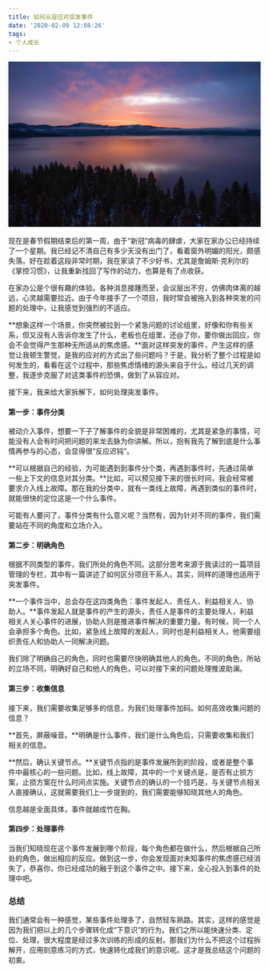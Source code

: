 ```yaml
---
title: 如何从容应对突发事件
date: '2020-02-09 12:08:26'
tags:
- 个人成长
---
```


![alt](/assets/images/how-to-handle-emergency-01.jpg)

现在是春节假期结束后的第一周，由于“新冠”病毒的肆虐，大家在家办公已经持续了一个星期。我已经记不清自己有多少天没有出门了，看着窗外明媚的阳光，颇感失落。好在趁着这段非常时期，我在家读了不少好书，尤其是詹姆斯·克利尔的《掌控习惯》，让我重新找回了写作的动力，也算是有了点收获。

在家办公是个很有趣的体验。各种消息接踵而至，会议层出不穷，仿佛肉体离的越远，心灵越需要拉近。由于今年接手了一个项目，我时常会被拖入到各种突发的问题的处理中，让我感觉到强烈的不适应。

**想象这样一个场景，你突然被拉到一个紧急问题的讨论组里，好像和你有些关系，但又没有人告诉你发生了什么，老板也在组里，还@了你，要你做出回应，你会不会觉得产生那种无所适从的焦虑感。**面对这样突发的事件，产生这样的感觉让我顿生警觉，是我的应对的方式出了些问题吗？于是，我分析了整个过程是如何发生的，看看在这个过程中，那些焦虑情绪的源头来自于什么。经过几天的调整，我逐步克服了对这类事件的恐惧，做到了从容应对。

接下来，我来给大家拆解下，如何处理突发事件。

#### 第一步：事件分类
被动介入事件，想要一下子了解事件的全貌是非常困难的，尤其是紧急的事情，可能没有人会有时间把问题的来龙去脉为你讲解。所以，抱有我先了解到底是什么事情再参与的心态，会显得很“反应迟钝”。

**可以根据自己的经验，为可能遇到到事件分个类，再遇到事件时，先通过简单一些上下文的信息对其分类。**比如，可以预见接下来的很长时间，我会经常被要求介入线上故障。那在我的分类中，就有一类线上故障，再遇到类似的事件时，就能很快的定位这是一个什么事件。

可能有人要问了，事件分类有什么意义呢？当然有，因为针对不同的事件，我们需要站在不同的角度和立场介入。

#### 第二步：明确角色
根据不同类型的事件，我们所处的角色不同。这部分思考来源于我读过的一篇项目管理的专栏，其中有一篇讲述了如何区分项目干系人。其实，同样的道理也适用于突发事件。

**一个事件当中，总会存在这四类角色：事件发起人、责任人、利益相关人、协助人。**事件发起人就是事件的产生的源头，责任人是事件的主要处理人，利益相关人关心事件的进展，协助人则是推进事件解决的重要力量。有时候，同一个人会承担多个角色。比如，紧急线上故障的发起人，同时也是利益相关人，他需要组织责任人和协助人一同解决问题。

我们除了明确自己的角色，同时也需要尽快明确其他人的角色。不同的角色，所站的立场不同，明确好自己和他人的角色，可以对接下来的问题处理推波助澜。

#### 第三步：收集信息
接下来，我们需要收集足够多的信息，为我们处理事件加码。如何高效收集问题的信息？

**首先，屏蔽噪音。**明确是什么事件，我们是什么角色后，只需要收集和我们相关的信息。

**然后，确认关键节点。**关键节点指的是事件发展所到的阶段，或者是整个事件中最核心的一些问题。比如，线上故障，其中的一个关键点是，是否有止损方案，止损方案在什么时间点实施。关键节点的确认的一个技巧是，与关键节点相关人直接确认，这就需要我们上一步提到的，我们需要能够知晓其他人的角色。

信息越是全面具体，事件就越成竹在胸。

#### 第四步：处理事件
当我们知晓现在这个事件发展到哪个阶段，每个角色都在做什么，然后根据自己所处的角色，做出相应的反应。做到这一步，你会发现面对未知事件的焦虑感已经消失了，恭喜你，你已经成功的融于到这个事件之中。接下来，全心投入到事件的处理中吧。

### 总结
我们通常会有一种感觉，某些事件处理多了，自然轻车熟路。其实，这样的感觉是因为我们把以上的几个步骤转化成“下意识”的行为。我们之所以能快速分类、定位、处理，很大程度是经过多次训练的形成的反射。那我们为什么不把这个过程拆解开，应用刻意练习的方式，快速转化成我们的意识呢。这才是我总结这个问题的初衷。